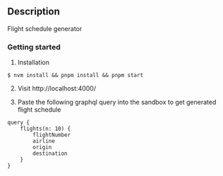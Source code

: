 ## Description

Flight schedule generator

### Getting started

1. Installation

```
$ nvm install && pnpm install && pnpm start
```

2. Visit http://localhost:4000/

3. Paste the following graphql query into the sandbox to get generated flight schedule

```
query {
    flights(n: 10) {
        flightNumber
        airline
        origin
        destination
    }
}
```
